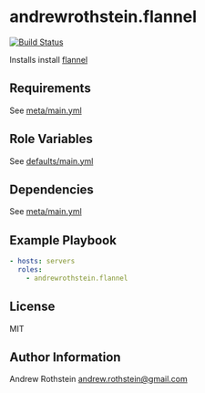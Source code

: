 andrewrothstein.flannel
=========
[![Build Status](https://travis-ci.org/andrewrothstein/ansible-flannel.svg?branch=master)](https://travis-ci.org/andrewrothstein/ansible-flannel)

Installs install [flannel](https://github.com/coreos/flannel)

Requirements
------------

See [meta/main.yml](meta/main.yml)

Role Variables
--------------

See [defaults/main.yml](defaults/main.yml)

Dependencies
------------

See [meta/main.yml](meta/main.yml)

Example Playbook
----------------

```yml
- hosts: servers
  roles:
    - andrewrothstein.flannel
```

License
-------

MIT

Author Information
------------------

Andrew Rothstein <andrew.rothstein@gmail.com>
